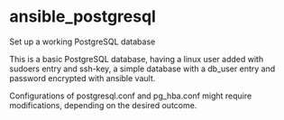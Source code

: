 # ansible_postgresql
Set up a working PostgreSQL database 

This is a basic PostgreSQL database, having a linux user added with sudoers entry and ssh-key, a simple database with a db_user entry and password encrypted with 
ansible vault.

Configurations of postgresql.conf and pg_hba.conf might require modifications, depending on the desired outcome.

